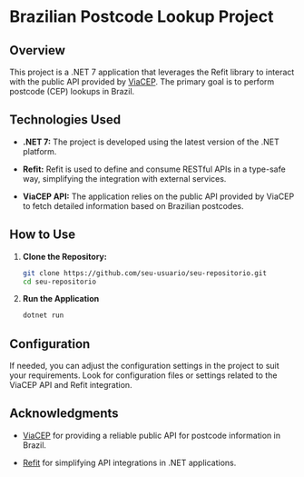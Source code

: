 # Brazilian Postcode Lookup Project

## Overview

This project is a .NET 7 application that leverages the Refit library to interact with the public API provided by [ViaCEP](https://viacep.com.br/). The primary goal is to perform postcode (CEP) lookups in Brazil.

## Technologies Used

- **.NET 7:** The project is developed using the latest version of the .NET platform.

- **Refit:** Refit is used to define and consume RESTful APIs in a type-safe way, simplifying the integration with external services.

- **ViaCEP API:** The application relies on the public API provided by ViaCEP to fetch detailed information based on Brazilian postcodes.

## How to Use

1. **Clone the Repository:**
   ```bash
   git clone https://github.com/seu-usuario/seu-repositorio.git
   cd seu-repositorio

2. **Run the Application**
   ``` bash
   dotnet run

## Configuration

If needed, you can adjust the configuration settings in the project to suit your requirements. Look for configuration files or settings related to the ViaCEP API and Refit integration.

## Acknowledgments

- [ViaCEP](https://viacep.com.br/) for providing a reliable public API for postcode information in Brazil.
  
- [Refit](https://github.com/reactiveui/refit) for simplifying API integrations in .NET applications.

